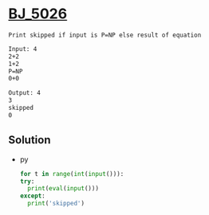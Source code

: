 # [BJ_5026](https://acmicpc.net/problem/5026)

```en
Print skipped if input is P=NP else result of equation

```

```txt
Input: 4
2+2
1+2
P=NP
0+0

Output: 4
3
skipped
0
```

## Solution

* py

  ```py
  for t in range(int(input())):
  try:
    print(eval(input()))
  except:
    print('skipped')
  ```

